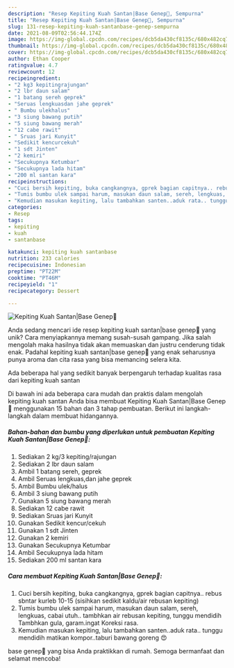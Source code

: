 ```yaml
---
description: "Resep Kepiting Kuah Santan|Base Genep🦀, Sempurna"
title: "Resep Kepiting Kuah Santan|Base Genep🦀, Sempurna"
slug: 131-resep-kepiting-kuah-santanbase-genep-sempurna
date: 2021-08-09T02:56:44.174Z
image: https://img-global.cpcdn.com/recipes/dcb5da430cf8135c/680x482cq70/kepiting-kuah-santanbase-genep-foto-resep-utama.jpg
thumbnail: https://img-global.cpcdn.com/recipes/dcb5da430cf8135c/680x482cq70/kepiting-kuah-santanbase-genep-foto-resep-utama.jpg
cover: https://img-global.cpcdn.com/recipes/dcb5da430cf8135c/680x482cq70/kepiting-kuah-santanbase-genep-foto-resep-utama.jpg
author: Ethan Cooper
ratingvalue: 4.7
reviewcount: 12
recipeingredient:
- "2 kg3 kepitingrajungan"
- "2 lbr daun salam"
- "1 batang sereh geprek"
- "Seruas lengkuasdan jahe geprek"
- " Bumbu ulekhalus"
- "3 siung bawang putih"
- "5 siung bawang merah"
- "12 cabe rawit"
- " Sruas jari Kunyit"
- "Sedikit kencurcekuh"
- "1 sdt Jinten"
- "2 kemiri"
- "Secukupnya Ketumbar"
- "Secukupnya lada hitam"
- "200 ml santan kara"
recipeinstructions:
- "Cuci bersih kepiting, buka cangkangnya, gprek bagian capitnya.. rebus sbntar kurleb 10-15 (sisihkan sedikit kaldu/air rebusan kepiting)"
- "Tumis bumbu ulek sampai harum, masukan daun salam, sereh, lengkuas, cabai utuh.. tambhkan air rebusan kepiting, tunggu mendidih Tambhkan gula, garam.ingat Koreksi rasa."
- "Kemudian masukan kepiting, lalu tambahkan santen..aduk rata.. tunggu mendidih matikan kompor..taburi bawang goreng 😍"
categories:
- Resep
tags:
- kepiting
- kuah
- santanbase

katakunci: kepiting kuah santanbase 
nutrition: 233 calories
recipecuisine: Indonesian
preptime: "PT22M"
cooktime: "PT46M"
recipeyield: "1"
recipecategory: Dessert

---
```



![Kepiting Kuah Santan|Base Genep🦀](https://img-global.cpcdn.com/recipes/dcb5da430cf8135c/680x482cq70/kepiting-kuah-santanbase-genep-foto-resep-utama.jpg)

Anda sedang mencari ide resep kepiting kuah santan|base genep🦀 yang unik? Cara menyiapkannya memang susah-susah gampang. Jika salah mengolah maka hasilnya tidak akan memuaskan dan justru cenderung tidak enak. Padahal kepiting kuah santan|base genep🦀 yang enak seharusnya punya aroma dan cita rasa yang bisa memancing selera kita.

Ada beberapa hal yang sedikit banyak berpengaruh terhadap kualitas rasa dari kepiting kuah santan

Di bawah ini ada beberapa cara mudah dan praktis dalam mengolah kepiting kuah santan Anda bisa membuat Kepiting Kuah Santan|Base Genep🦀 menggunakan 15 bahan dan 3 tahap pembuatan. Berikut ini langkah-langkah dalam membuat hidangannya.

<!--inarticleads1-->

##### Bahan-bahan dan bumbu yang diperlukan untuk pembuatan Kepiting Kuah Santan|Base Genep🦀:

1. Sediakan 2 kg/3 kepiting/rajungan
1. Sediakan 2 lbr daun salam
1. Ambil 1 batang sereh, geprek
1. Ambil Seruas lengkuas,dan jahe geprek
1. Ambil  Bumbu ulek/halus
1. Ambil 3 siung bawang putih
1. Gunakan 5 siung bawang merah
1. Sediakan 12 cabe rawit
1. Sediakan  Sruas jari Kunyit
1. Gunakan Sedikit kencur/cekuh
1. Gunakan 1 sdt Jinten
1. Gunakan 2 kemiri
1. Gunakan Secukupnya Ketumbar
1. Ambil Secukupnya lada hitam
1. Sediakan 200 ml santan kara




<!--inarticleads2-->

##### Cara membuat Kepiting Kuah Santan|Base Genep🦀:

1. Cuci bersih kepiting, buka cangkangnya, gprek bagian capitnya.. rebus sbntar kurleb 10-15 (sisihkan sedikit kaldu/air rebusan kepiting)
1. Tumis bumbu ulek sampai harum, masukan daun salam, sereh, lengkuas, cabai utuh.. tambhkan air rebusan kepiting, tunggu mendidih Tambhkan gula, garam.ingat Koreksi rasa.
1. Kemudian masukan kepiting, lalu tambahkan santen..aduk rata.. tunggu mendidih matikan kompor..taburi bawang goreng 😍




base genep🦀 yang bisa Anda praktikkan di rumah. Semoga bermanfaat dan selamat mencoba!
